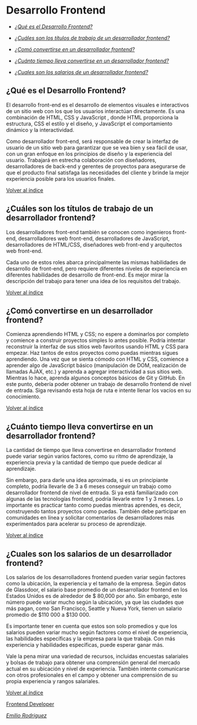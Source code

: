 # Desarrollo Frontend

* [_¿Qué es el Desarrollo Frontend?_](#qué-es-el-desarrollo-frontend)

* [_¿Cuáles son los títulos de trabajo de un desarrollador frontend?_](#cuáles-son-los-títulos-de-trabajo-de-un-desarrollador-frontend)

* [_¿Comó convertirse en un desarrollador frontend?_](#comó-convertirse-en-un-desarrollador-frontend)

* [_¿Cuánto tiempo lleva convertirse en un desarrollador frontend?_](#cuánto-tiempo-lleva-convertirse-en-un-desarrollador-frontend)

* [_¿Cuales son los salarios de un desarrollador frontend?_](#cuales-son-los-salarios-de-un-desarrollador-frontend)


## ¿Qué es el Desarrollo Frontend?


El desarrollo front-end es el desarrollo de elementos visuales e interactivos de un sitio web con los que los usuarios interactúan directamente. Es una combinación de HTML, CSS y JavaScript , donde HTML proporciona la estructura, CSS el estilo y el diseño, y JavaScript el comportamiento dinámico y la interactividad.

Como desarrollador front-end, será responsable de crear la interfaz de usuario de un sitio web para garantizar que se vea bien y sea fácil de usar, con un gran enfoque en los principios de diseño y la experiencia del usuario. Trabajará en estrecha colaboración con diseñadores, desarrolladores de back-end y gerentes de proyectos para asegurarse de que el producto final satisfaga las necesidades del cliente y brinde la mejor experiencia posible para los usuarios finales.

[Volver al índice](#desarrollo-frontend)

## ¿Cuáles son los títulos de trabajo de un desarrollador frontend?

Los desarrolladores front-end también se conocen como ingenieros front-end, desarrolladores web front-end, desarrolladores de JavaScript, desarrolladores de HTML/CSS, diseñadores web front-end y arquitectos web front-end.

Cada uno de estos roles abarca principalmente las mismas habilidades de desarrollo de front-end, pero requiere diferentes niveles de experiencia en diferentes habilidades de desarrollo de front-end. Es mejor mirar la descripción del trabajo para tener una idea de los requisitos del trabajo.

[Volver al índice](#desarrollo-frontend)

## ¿Comó convertirse en un desarrollador frontend?

Comienza aprendiendo HTML y CSS; no espere a dominarlos por completo y comience a construir proyectos simples lo antes posible. Podría intentar reconstruir la interfaz de sus sitios web favoritos usando HTML y CSS para empezar. Haz tantos de estos proyectos como puedas mientras sigues aprendiendo. Una vez que se sienta cómodo con HTML y CSS, comience a aprender algo de JavaScript básico (manipulación de DOM, realización de llamadas AJAX, etc.) y aprenda a agregar interactividad a sus sitios web. Mientras lo hace, aprenda algunos conceptos básicos de Git y GitHub. En este punto, debería poder obtener un trabajo de desarrollo frontend de nivel de entrada. Siga revisando esta hoja de ruta e intente llenar los vacíos en su conocimiento.

[Volver al índice](#desarrollo-frontend)

## ¿Cuánto tiempo lleva convertirse en un desarrollador frontend?

La cantidad de tiempo que lleva convertirse en desarrollador frontend puede variar según varios factores, como su ritmo de aprendizaje, la experiencia previa y la cantidad de tiempo que puede dedicar al aprendizaje.

Sin embargo, para darle una idea aproximada, si es un principiante completo, podría llevarle de 3 a 6 meses conseguir un trabajo como desarrollador frontend de nivel de entrada. Si ya está familiarizado con algunas de las tecnologías frontend, podría llevarle entre 1 y 3 meses. Lo importante es practicar tanto como puedas mientras aprendes, es decir, construyendo tantos proyectos como puedas. También debe participar en comunidades en línea y solicitar comentarios de desarrolladores más experimentados para acelerar su proceso de aprendizaje.

[Volver al índice](#desarrollo-frontend)

## ¿Cuales son los salarios de un desarrollador frontend?

Los salarios de los desarrolladores frontend pueden variar según factores como la ubicación, la experiencia y el tamaño de la empresa. Según datos de Glassdoor, el salario base promedio de un desarrollador frontend en los Estados Unidos es de alrededor de $ 80,000 por año. Sin embargo, este número puede variar mucho según la ubicación, ya que las ciudades que más pagan, como San Francisco, Seattle y Nueva York, tienen un salario promedio de $110 000 a $130 000.

Es importante tener en cuenta que estos son solo promedios y que los salarios pueden variar mucho según factores como el nivel de experiencia, las habilidades específicas y la empresa para la que trabaja. Con más experiencia y habilidades específicas, puede esperar ganar más.

Vale la pena mirar una variedad de recursos, incluidas encuestas salariales y bolsas de trabajo para obtener una comprensión general del mercado actual en su ubicación y nivel de experiencia. También intente comunicarse con otros profesionales en el campo y obtener una comprensión de su propia experiencia y rangos salariales.

[Volver al índice](#desarrollo-frontend)

[Frontend Developer](https://github.com/Devemiliorb/Frontend_Developer)

[_Emilio Rodriguez_](https://github.com/Devemiliorb)

